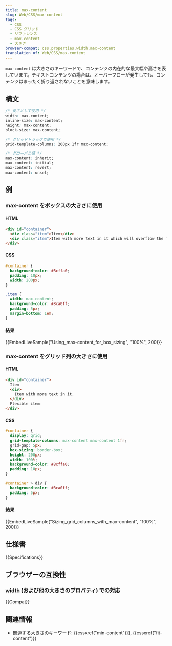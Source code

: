```yaml
---
title: max-content
slug: Web/CSS/max-content
tags:
  - CSS
  - CSS グリッド
  - リファレンス
  - max-content
  - 大きさ
browser-compat: css.properties.width.max-content
translation_of: Web/CSS/max-content
---
```

`max-content` は大きさのキーワードで、コンテンツの内在的な最大幅や高さを表しています。テキストコンテンツの場合は、オーバーフローが発生しても、コンテンツはまったく折り返されないことを意味します。

## 構文

```css
/* 長さとして使用 */
width: max-content;
inline-size: max-content;
height: max-content;
block-size: max-content;

/* グリッドトラックで使用 */
grid-template-columns: 200px 1fr max-content;

/* グローバル値 */
max-content: inherit;
max-content: initial;
max-content: revert;
max-content: unset;
```

## 例

<h3 id="Using_max-content_for_box_sizing">max-content をボックスの大きさに使用</h3>

#### HTML

```html
<div id="container">
  <div class="item">Item</div>
  <div class="item">Item with more text in it which will overflow the fixed width box.</div>
</div>
```

#### CSS

```css
#container {
  background-color: #8cffa0;
  padding: 10px;
  width: 200px;
}

.item {
  width: max-content;
  background-color: #8ca0ff;
  padding: 5px;
  margin-bottom: 1em;
}
```

#### 結果

{{EmbedLiveSample("Using_max-content_for_box_sizing", "100%", 200)}}

<h3 id="Sizing_grid_columns_with_max-content">max-content をグリッド列の大きさに使用</h3>

#### HTML

```html
<div id="container">
  Item
  <div>
    Item with more text in it.
  </div>
  Flexible item
</div>
```

#### CSS

```css
#container {
  display: grid;
  grid-template-columns: max-content max-content 1fr;
  grid-gap: 5px;
  box-sizing: border-box;
  height: 200px;
  width: 100%;
  background-color: #8cffa0;
  padding: 10px;
}

#container > div {
  background-color: #8ca0ff;
  padding: 5px;
}
```

#### 結果

{{EmbedLiveSample("Sizing_grid_columns_with_max-content", "100%", 200)}}

## 仕様書

{{Specifications}}

## ブラウザーの互換性

### width (および他の大きさのプロパティ) での対応

{{Compat}}

## 関連情報

- 関連する大きさのキーワード: {{cssxref("min-content")}}, {{cssxref("fit-content")}}

